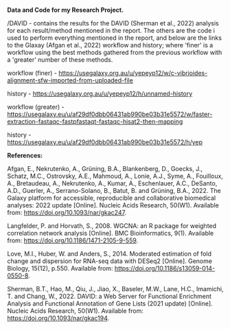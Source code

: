 **Data and Code for my Research Project.**

/DAVID - contains the results for the DAVID (Sherman et al., 2022) analysis for each result/method mentioned in the report. 
The others are the code i used to perform everything mentioned in the report, and below are the links to the Glaxay (Afgan et al., 2022) workflow and history; where 'finer' is a workflow using the best methods gathered from the previous workflow with a 'greater' number of these methods. 

workflow (finer) - https://usegalaxy.org.au/u/yepeyp12/w/c-vibrioides-alignment-sfw-imported-from-uploaded-file

history - https://usegalaxy.org.au/u/yepeyp12/h/unnamed-history

workflow (greater) - https://usegalaxy.eu/u/af29df0dbb06431ab990be03b31e5572/w/faster-extraction-fastaqc-fastpfastaqt-fastaqc-hisat2-then-mapping

history - https://usegalaxy.eu/u/af29df0dbb06431ab990be03b31e5572/h/yep

**References:**

Afgan, E., Nekrutenko, A., Grüning, B.A., Blankenberg, D., Goecks, J., Schatz, M.C., Ostrovsky, A.E., Mahmoud, A., Lonie, A.J., Syme, A., Fouilloux, A., Bretaudeau, A., Nekrutenko, A., Kumar, A., Eschenlauer, A.C., DeSanto, A.D., Guerler, A., Serrano-Solano, B., Batut, B. and Grüning, B.A., 2022. The Galaxy platform for accessible, reproducible and collaborative biomedical analyses: 2022 update [Online]. Nucleic Acids Research, 50(W1). Available from: https://doi.org/10.1093/nar/gkac247.

Langfelder, P. and Horvath, S., 2008. WGCNA: an R package for weighted correlation network analysis [Online]. BMC Bioinformatics, 9(1). Available from: https://doi.org/10.1186/1471-2105-9-559.

Love, M.I., Huber, W. and Anders, S., 2014. Moderated estimation of fold change and dispersion for RNA-seq data with DESeq2 [Online]. Genome Biology, 15(12), p.550. Available from: https://doi.org/10.1186/s13059-014-0550-8.

Sherman, B.T., Hao, M., Qiu, J., Jiao, X., Baseler, M.W., Lane, H.C., Imamichi, T. and Chang, W., 2022. DAVID: a Web Server for Functional Enrichment Analysis and Functional Annotation of Gene Lists (2021 update) [Online]. Nucleic Acids Research, 50(W1). Available from: https://doi.org/10.1093/nar/gkac194.
